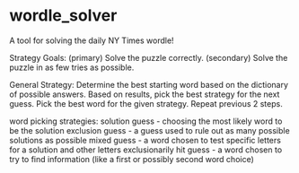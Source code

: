 # wordle_solver
A tool for solving the daily NY Times wordle!

Strategy Goals:
  (primary) Solve the puzzle correctly.
  (secondary) Solve the puzzle in as few tries as possible.

General Strategy:
  Determine the best starting word based on the dictionary of possible answers.
  Based on results, pick the best strategy for the next guess.
  Pick the best word for the given strategy.
  Repeat previous 2 steps.

word picking strategies:
  solution guess - choosing the most likely word to be the solution
  exclusion guess - a guess used to rule out as many possible solutions as possible
  mixed guess - a word chosen to test specific letters for a solution and other letters exclusionarily
  hit guess - a word chosen to try to find information (like a first or possibly second word choice)